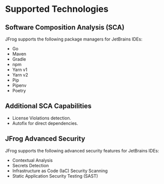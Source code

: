 # Supported Technologies

## **Software Composition Analysis (SCA)**

JFrog supports the following package managers for JetBrains IDEs:

* Go
* Maven
* Gradle
* npm
* Yarn v1
* Yarn v2
* Pip
* Pipenv
* Poetry

## **Additional SCA Capabilities**

* License Violations detection.
* Autofix for direct dependencies.

## **JFrog Advanced Security**

JFrog supports the following advanced security features for JetBrains IDEs:

* Contextual Analysis
* Secrets Detection
* Infrastructure as Code (IaC) Security Scanning
* Static Application Security Testing (SAST)
